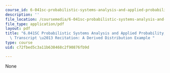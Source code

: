 ```yaml
---
course_id: 6-041sc-probabilistic-systems-analysis-and-applied-probability-fall-2013
description: ''
file_location: /coursemedia/6-041sc-probabilistic-systems-analysis-and-applied-probability-fall-2013/c72fbed5c3a11b638468c2f90876fb9d_MIT6_041SCF13_Derived_Distribution_Example_300k.pdf
file_type: application/pdf
layout: pdf
title: "6.041SC Probabilistic Systems Analysis and Applied Probability, Fall 2013\
  \ Transcript \u2013 Recitation: A Derived Distribution Example "
type: course
uid: c72fbed5c3a11b638468c2f90876fb9d

---
```

None